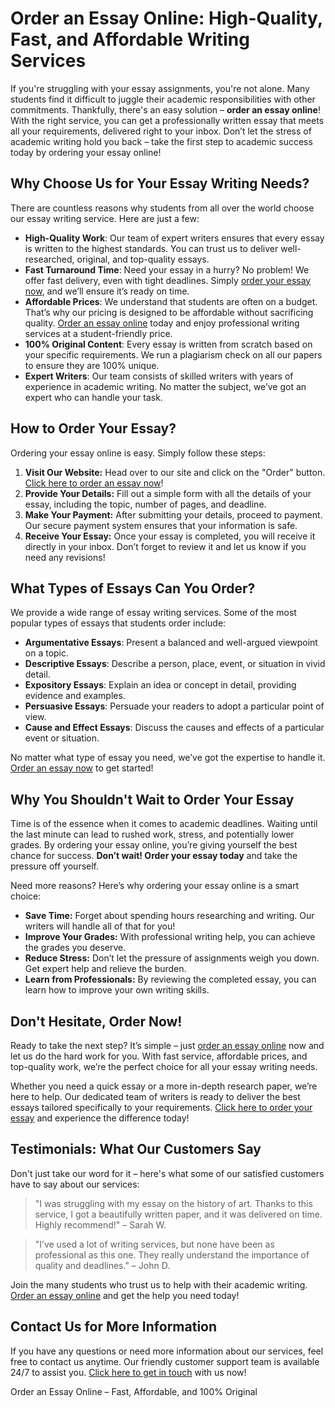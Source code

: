 <h1>Order an Essay Online: High-Quality, Fast, and Affordable Writing Services</h1>

<p>If you're struggling with your essay assignments, you're not alone. Many students find it difficult to juggle their academic responsibilities with other commitments. Thankfully, there's an easy solution – <strong>order an essay online</strong>! With the right service, you can get a professionally written essay that meets all your requirements, delivered right to your inbox. Don’t let the stress of academic writing hold you back – take the first step to academic success today by ordering your essay online!</p>

<h2>Why Choose Us for Your Essay Writing Needs?</h2>
<p>There are countless reasons why students from all over the world choose our essay writing service. Here are just a few:</p>

<ul>
  <li><strong>High-Quality Work</strong>: Our team of expert writers ensures that every essay is written to the highest standards. You can trust us to deliver well-researched, original, and top-quality essays.</li>
  <li><strong>Fast Turnaround Time</strong>: Need your essay in a hurry? No problem! We offer fast delivery, even with tight deadlines. Simply <a href="https://tinyurl.com/topessay?keyword=order+of+an+essay">order your essay now</a>, and we’ll ensure it’s ready on time.</li>
  <li><strong>Affordable Prices</strong>: We understand that students are often on a budget. That’s why our pricing is designed to be affordable without sacrificing quality. <a href="https://tinyurl.com/topessay?keyword=order+of+an+essay">Order an essay online</a> today and enjoy professional writing services at a student-friendly price.</li>
  <li><strong>100% Original Content</strong>: Every essay is written from scratch based on your specific requirements. We run a plagiarism check on all our papers to ensure they are 100% unique.</li>
  <li><strong>Expert Writers</strong>: Our team consists of skilled writers with years of experience in academic writing. No matter the subject, we’ve got an expert who can handle your task.</li>
</ul>

<h2>How to Order Your Essay?</h2>
<p>Ordering your essay online is easy. Simply follow these steps:</p>

<ol>
  <li><strong>Visit Our Website:</strong> Head over to our site and click on the "Order" button. <a href="https://tinyurl.com/topessay?keyword=order+of+an+essay">Click here to order an essay now</a>!</li>
  <li><strong>Provide Your Details:</strong> Fill out a simple form with all the details of your essay, including the topic, number of pages, and deadline.</li>
  <li><strong>Make Your Payment:</strong> After submitting your details, proceed to payment. Our secure payment system ensures that your information is safe.</li>
  <li><strong>Receive Your Essay:</strong> Once your essay is completed, you will receive it directly in your inbox. Don’t forget to review it and let us know if you need any revisions!</li>
</ol>

<h2>What Types of Essays Can You Order?</h2>
<p>We provide a wide range of essay writing services. Some of the most popular types of essays that students order include:</p>

<ul>
  <li><strong>Argumentative Essays</strong>: Present a balanced and well-argued viewpoint on a topic.</li>
  <li><strong>Descriptive Essays</strong>: Describe a person, place, event, or situation in vivid detail.</li>
  <li><strong>Expository Essays</strong>: Explain an idea or concept in detail, providing evidence and examples.</li>
  <li><strong>Persuasive Essays</strong>: Persuade your readers to adopt a particular point of view.</li>
  <li><strong>Cause and Effect Essays</strong>: Discuss the causes and effects of a particular event or situation.</li>
</ul>

<p>No matter what type of essay you need, we’ve got the expertise to handle it. <a href="https://tinyurl.com/topessay?keyword=order+of+an+essay">Order an essay now</a> to get started!</p>

<h2>Why You Shouldn't Wait to Order Your Essay</h2>
<p>Time is of the essence when it comes to academic deadlines. Waiting until the last minute can lead to rushed work, stress, and potentially lower grades. By ordering your essay online, you’re giving yourself the best chance for success. <strong>Don’t wait! Order your essay today</strong> and take the pressure off yourself.</p>

<p>Need more reasons? Here’s why ordering your essay online is a smart choice:</p>
<ul>
  <li><strong>Save Time:</strong> Forget about spending hours researching and writing. Our writers will handle all of that for you!</li>
  <li><strong>Improve Your Grades:</strong> With professional writing help, you can achieve the grades you deserve.</li>
  <li><strong>Reduce Stress:</strong> Don’t let the pressure of assignments weigh you down. Get expert help and relieve the burden.</li>
  <li><strong>Learn from Professionals:</strong> By reviewing the completed essay, you can learn how to improve your own writing skills.</li>
</ul>

<h2>Don't Hesitate, Order Now!</h2>
<p>Ready to take the next step? It’s simple – just <a href="https://tinyurl.com/topessay?keyword=order+of+an+essay">order an essay online</a> now and let us do the hard work for you. With fast service, affordable prices, and top-quality work, we’re the perfect choice for all your essay writing needs.</p>

<p>Whether you need a quick essay or a more in-depth research paper, we’re here to help. Our dedicated team of writers is ready to deliver the best essays tailored specifically to your requirements. <a href="https://tinyurl.com/topessay?keyword=order+of+an+essay">Click here to order your essay</a> and experience the difference today!</p>

<h2>Testimonials: What Our Customers Say</h2>
<p>Don't just take our word for it – here's what some of our satisfied customers have to say about our services:</p>

<blockquote>
  <p>"I was struggling with my essay on the history of art. Thanks to this service, I got a beautifully written paper, and it was delivered on time. Highly recommend!" – Sarah W.</p>
</blockquote>

<blockquote>
  <p>"I’ve used a lot of writing services, but none have been as professional as this one. They really understand the importance of quality and deadlines." – John D.</p>
</blockquote>

<p>Join the many students who trust us to help with their academic writing. <a href="https://tinyurl.com/topessay?keyword=order+of+an+essay">Order an essay online</a> and get the help you need today!</p>

<h2>Contact Us for More Information</h2>
<p>If you have any questions or need more information about our services, feel free to contact us anytime. Our friendly customer support team is available 24/7 to assist you. <a href="https://tinyurl.com/topessay?keyword=order+of+an+essay">Click here to get in touch</a> with us now!</p>
Order an Essay Online – Fast, Affordable, and 100% Original
